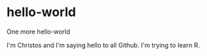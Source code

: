 # hello-world
One more hello-world

I'm Christos and I'm saying hello to all Github. I'm trying to learn R. 
